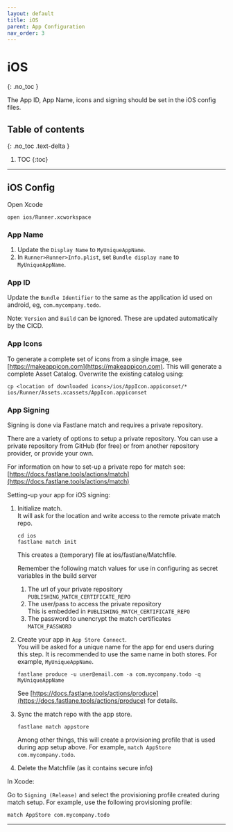 ```yaml
---
layout: default
title: iOS
parent: App Configuration
nav_order: 3
---
```


# iOS
{: .no_toc }

The App ID, App Name, icons and signing should be set in the iOS config files.

## Table of contents
{: .no_toc .text-delta }

1. TOC
{:toc}

---

## iOS Config
Open Xcode
```
open ios/Runner.xcworkspace
```

### App Name
1. Update the `Display Name` to `MyUniqueAppName`.
1. In `Runner>Runner>Info.plist`, set `Bundle display name` to `MyUniqueAppName`.

### App ID
Update the `Bundle Identifier` to the same as the application id used on android, eg, `com.mycompany.todo`.

Note: `Version` and `Build` can be ignored. These are updated automatically by the CICD.

### App Icons  
To generate a complete set of icons from a single image, see [https://makeappicon.com](https://makeappicon.com). This will generate a complete Asset
    Catalog. Overwrite the existing catalog using:
```
cp <location of downloaded icons>/ios/AppIcon.appiconset/* ios/Runner/Assets.xcassets/AppIcon.appiconset
```

### App Signing
Signing is done via Fastlane match and requires a private repository.

There are a variety of options to setup a private repository. You can use a private repository from GitHub (for free) or from another repository provider, or provide your own.
    
For information on how to set-up a private repo for match see: [https://docs.fastlane.tools/actions/match](https://docs.fastlane.tools/actions/match)

Setting-up your app for iOS signing:
1. Initialize match.  
It will ask for the location and write access to the remote private match repo.
    
    ````
    cd ios
    fastlane match init
    ````
   
    This creates a (temporary) file at ios/fastlane/Matchfile.

    Remember the following match values for use in configuring as secret variables in the build server
    1. The url of your private repository  
    `PUBLISHING_MATCH_CERTIFICATE_REPO`
    1. The user/pass to access the private repository  
    This is embedded in `PUBLISHING_MATCH_CERTIFICATE_REPO`
    1. The password to unencrypt the match certificates  
    `MATCH_PASSWORD`


1. Create your app in `App Store Connect`.  
You will be asked for a unique name for the app for end users during this step. It is 
    recommended to use the same name in both stores. For example, `MyUniqueAppName`.

    ````
    fastlane produce -u user@email.com -a com.mycompany.todo -q MyUniqueAppName
    ````
    
    See [https://docs.fastlane.tools/actions/produce](https://docs.fastlane.tools/actions/produce) for details.
    
1. Sync the match repo with the app store.
    ````
    fastlane match appstore
    ````
    
   Among other things, this will create a provisioning profile that is used during app setup above. For example, `match AppStore com.mycompany.todo`.
1. Delete the Matchfile (as it contains secure info)

In Xcode:

Go to `Signing (Release)` and select the provisioning profile created during match setup.
For example, use the following provisioning profile:        
```
match AppStore com.mycompany.todo
```    

---


